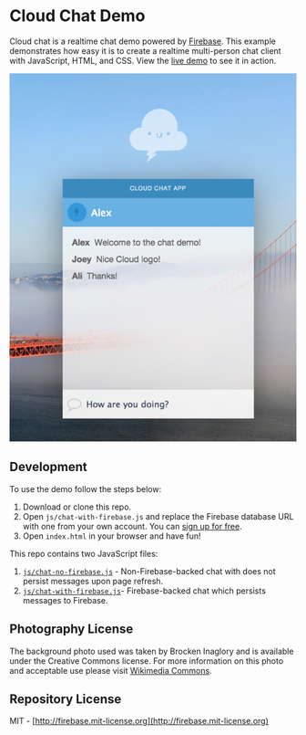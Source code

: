 # Cloud Chat Demo

Cloud chat is a realtime chat demo powered by [Firebase](https://www.firebase.com/). This example demonstrates how easy it is to create a realtime multi-person chat client with JavaScript, HTML, and
CSS. View the [live demo](http://firebase.github.io/cloud-chat/) to see it in action.

[![Preview of Cloud Chat](./images/demo.jpg)](http://firebase.github.io/cloud-chat/)

## Development

To use the demo follow the steps below:

1. Download or clone this repo.
2. Open `js/chat-with-firebase.js` and replace the Firebase database URL with one from your own
account. You can [sign up for free](https://www.firebase.com/).
3. Open `index.html` in your browser and have fun!

This repo contains two JavaScript files:

1. [`js/chat-no-firebase.js`](./js/chat-no-firebase.js) - Non-Firebase-backed chat with does not
persist messages upon page refresh.
2. [`js/chat-with-firebase.js`](./js/chat-with-firebase.js)- Firebase-backed chat which persists
messages to Firebase.

## Photography License

The background photo used was taken by Brocken Inaglory and is available under the Creative Commons
license. For more information on this photo and acceptable use please visit [Wikimedia Commons](http://commons.wikimedia.org/wiki/File:Golden_Gate_Bridge,_San_Francisco_and_Sutro_Tower.jpg).


## Repository License
MIT - [http://firebase.mit-license.org](http://firebase.mit-license.org)

